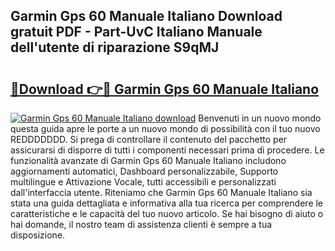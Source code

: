 ## Garmin Gps 60 Manuale Italiano Download gratuit PDF - Part-UvC Italiano Manuale dell'utente di riparazione S9qMJ

# <h2><a href="http://dfaig48.blite.top/?on=Garmin+Gps+60+Manuale+Italiano">🔗Download 👉🔴 Garmin Gps 60 Manuale Italiano</a></h2>

[![Garmin Gps 60 Manuale Italiano download](https://i.imgur.com/lujVjoI.png)](http://dfaig48.blite.top/?on=Garmin+Gps+60+Manuale+Italiano)
Benvenuti in un nuovo mondo questa guida apre le porte a un nuovo mondo di possibilità con il tuo nuovo REDDDDDDD. Si prega di controllare il contenuto del pacchetto per assicurarsi di disporre di tutti i componenti necessari prima di procedere. Le funzionalità avanzate di Garmin Gps 60 Manuale Italiano includono aggiornamenti automatici, Dashboard personalizzabile, Supporto multilingue e Attivazione Vocale, tutti accessibili e personalizzati dall'interfaccia utente. Riteniamo che Garmin Gps 60 Manuale Italiano sia stata una guida dettagliata e informativa alla tua ricerca per comprendere le caratteristiche e le capacità del tuo nuovo articolo. Se hai bisogno di aiuto o hai domande, il nostro team di assistenza clienti è sempre a tua disposizione.

